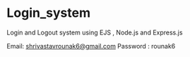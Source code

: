 # Login_system
Login and Logout system using EJS , Node.js and Express.js

Email: shrivastavrounak6@gmail.com
Password : rounak6
